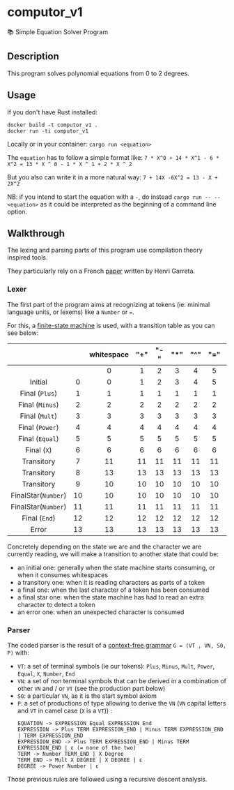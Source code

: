 # computor_v1
📚  Simple Equation Solver Program

## Description

This program solves polynomial equations from 0 to 2 degrees.

## Usage

If you don't have Rust installed:

```
docker build -t computor_v1 .
docker run -ti computor_v1
```

Locally or in your container:
`cargo run <equation>`

The `equation` has to follow a simple format like:
`7 * X^0 + 14 * X^1 - 6 * X^2 = 13 * X ^ 0 - 1 * X ^ 1 + 2 * X ^ 2`

But you also can write it in a more natural way:
`7 + 14X -6X^2 = 13 - X + 2X^2`

NB: if you intend to start the equation with a `-`, do instead `cargo run -- -- <equation>` as it could be interpreted as the beginning of a command line option.

## Walkthrough

The lexing and parsing parts of this program use compilation theory inspired tools.

They particularly rely on a French [paper](https://henri-garreta.developpez.com/tutoriels/techniques-outils-compilation/) written by Henri Garreta.

### Lexer

The first part of the program aims at recognizing at tokens (ie: minimal language units, or lexems) like a `Number` or `=`.

For this, a [finite-state machine](https://en.wikipedia.org/wiki/Finite-state_machine) is used, with a transition table as you can see below:

| |  | whitespace | "+" | "-" | "*" | "^" | "=" | "X" | numeric | "." | other | "\0" |
| :---: | :---: | :---: | :---: | :---: | :---: | :---: | :---: | :---: | :---: | :---: | :---: | :---: |
| | | 0 | 1 | 2 | 3 | 4 | 5 | 6 | 7 | 8 | 9 | 10 |
| Initial |	0 | 0 | 1 | 2 | 3 | 4 |5 | 6 | 7 | 13 | 13 | 12 |
| Final (`Plus`) | 1 | 1	| 1	| 1	| 1	| 1	| 1	| 1	| 1	| 1	| 1	| 1 |
| Final (`Minus`) | 2	| 2 | 2	| 2	| 2	| 2	| 2	| 2	| 2	| 2	| 2	| 2 |
| Final (`Mult`) | 3	| 3	| 3	| 3	| 3	| 3	| 3	| 3	| 3	| 3	| 3	| 3 |
| Final (`Power`) | 4 | 4	| 4	| 4	| 4	| 4	| 4 | 4	| 4	| 4 | 4	| 4 |
| Final (`Equal`) | 5	| 5	| 5	| 5	| 5	| 5	| 5	| 5	| 5	| 5	| 5	| 5 |
| Final (`X`) | 6	| 6	| 6	| 6	| 6	| 6	| 6	| 6	| 6	| 6	| 6	| 6 |
| Transitory | 7 | 11 |	11 | 11 | 11 | 11 | 11 | 11 | 7 | 8 | 11 | 11 |
| Transitory | 8 | 13 | 13 | 13 | 13 | 13 | 13 | 13 | 9 | 13 | 13 | 13 |
| Transitory | 9 | 10 | 10 | 10 | 10 | 10 | 10 | 10 | 9 | 10 | 10 | 10 |
| FinalStar(`Number`) | 10 | 10 | 10 | 10 | 10 | 10 | 10 | 10 | 10 | 10 | 10 | 10 |
| FinalStar(`Number`) | 11 | 11 | 11 | 11 | 11 | 11 | 11 | 11 | 11 | 11 | 11 | 11 |
| Final (`End`) | 12 | 12 | 12 | 12 | 12 | 12 | 12 | 12 | 12 | 12	| 12 | 12 |
| Error | 13 | 13 | 13 | 13 | 13 | 13 | 13 | 13 | 13 | 13 | 13 | 13 |

Concretely depending on the state we are and the character we are currently reading, we will make a transition to another state that could be:
* an initial one: generally when the state machine starts consuming, or when it consumes whitespaces
* a transitory one: when it is reading characters as parts of a token
* a final one: when the last character of a token has been consumed
* a final star one: when the state machine has had to read an extra character to detect a token
* an error one: when an unexpected character is consumed

### Parser

The coded parser is the result of a [context-free grammar](https://en.wikipedia.org/wiki/Context-free_grammar) `G = (VT , VN, S0, P)` with:
* `VT`: a set of terminal symbols (ie our tokens): `Plus`, `Minus`, `Mult`, `Power`, `Equal`, `X`, `Number`, `End`
* `VN`: a set of non terminal symbols that can be derived in a combination of other `VN` and / or `VT` (see the production part below)
* `S0`: a particular `VN`, as it is the start symbol axiom
* `P`: a set of productions of type allowing to derive the `VN` (`VN` capital letters and `VT` in camel case (`X` is a `VT`)) :
	```
	EQUATION -> EXPRESSION Equal EXPRESSION End
	EXPRESSION -> Plus TERM EXPRESSION_END | Minus TERM EXPRESSION_END | TERM EXPRESSION_END
	EXPRESSION_END -> Plus TERM EXPRESSION_END | Minus TERM EXPRESSION_END | ε (= none of the two)
	TERM -> Number TERM_END | X Degree
	TERM_END -> Mult X DEGREE | X DEGREE | ε
	DEGREE -> Power Number | ε
	```
Those previous rules are followed using a recursive descent analysis.
